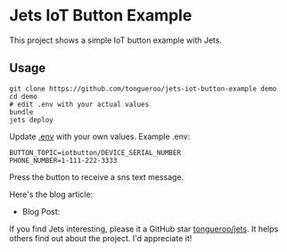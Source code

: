 # Jets IoT Button Example

This project shows a simple IoT button example with Jets.

## Usage

    git clone https://github.com/tongueroo/jets-iot-button-example demo
    cd demo
    # edit .env with your actual values
    bundle
    jets deploy

Update [.env](.env) with your own values. Example .env:

    BUTTON_TOPIC=iotbutton/DEVICE_SERIAL_NUMBER
    PHONE_NUMBER=1-111-222-3333

Press the button to receive a sns text message.

Here's the blog article:

* Blog Post: []()

If you find Jets interesting, please it a GitHub star [tongueroo/jets](https://github.com/tongueroo/jets). It helps others find out about the project.  I'd appreciate it!
